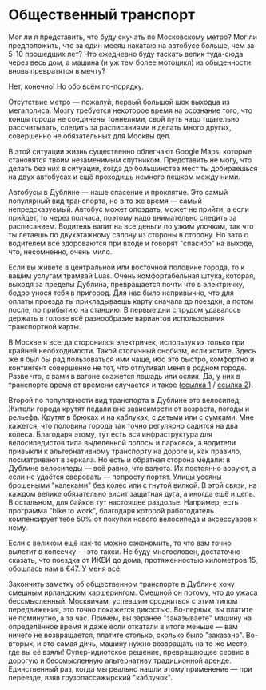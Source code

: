 # Общественный транспорт

Мог ли я представить, что буду скучать по Московскому метро? Мог ли предположить, что за один месяц накатаю на автобусе больше, чем за 5-10 прошедших лет? Что ежедневно буду таскать велик туда-сюда через весь дом, а машина (и уж тем более мотоцикл) из обыденности вновь превратятся в мечту?

Нет, конечно! Но обо всём по-порядку.

Отсутствие метро — пожалуй, первый большой шок выходца из мегаполиса. Мозгу требуется некоторое время на осознание того, что концы города не соединены тоннелями, свой путь надо тщательно рассчитывать, следить за расписаниями и делать много других, совершенно не обязательных для Москвы дел.

В этой ситуации жизнь существенно облегчают Google Maps, которые становятся твоим незаменимым спутником. Представить не могу, что делать без них в ситуации, когда до большинства мест ты добираешься на двух автобусах и ещё проходишь немного пешком между ними. 

Автобусы в Дублине — наше спасение и проклятие. Это самый популярный вид транспорта, но в то же время — самый непредсказуемый. Автобус может опоздать, может не прийти, а если прийдет, то через полчаса, поэтому надо внимательно следить за расписанием. Водитель валит на все деньги по узким улочкам, так что ты летаешь по двухэтажному салону из стороны в сторону. Но зато с водителем все здороваются при входе и говорят "спасибо" на выходе, что, несомненно, очень мило.

Если вы живете в центральной или восточной половине города, то к вашим услугам трамвай Luas. Очень комфортабельная штука, которая, выходя за пределы Дублина, превращается почти что в электричку, бодро унося тебя в пригород. Для нас было непривычно, что для оплаты проезда ты прикладываешь карту сначала до поездки, а потом после, по прибытию на станцию. В первые дни с трудом удавалось держать в голове всё разнообразие вариантов использования транспортной карты.

В Москве я всегда сторонился электричек, используя их только при крайней необходимости. Такой столичный снобизм, если хотите. Здесь же я был бы рад пользоваться ими чаще, ибо это быстро, комфортно и контингент совершенно не тот, что отпугивал меня в родном городе. Разве что, с вами в вагоне окажется лошадь или ослик. Да, у них в транспорте время от времени случается и такое ([ссылка 1](https://m0.joe.ie/wp-content/uploads/2015/09/17163557/horse-luas-1.jpg)  /  [ссылка 2](http://www.breakingnews.ie/media/images/d/DublinDonkeyPictureTwitter_large.jpg)).

Второй по популярности вид транспорта в Дублине это велосипед. Жители города крутят педали вне зависимости от возраста, погоды и рельефа. Крутят в брюках и на каблуках, с детьми или с сумками. Мне кажется, что половина города так точно регулярно садится на два колеса. Благодаря этому, тут есть вся инфраструктура для велосипедистов типа выделенной полосы и парковок, а водители привыкли к альтернативному транспорту на дороге и, как правило, посматривают в зеркала. Но есть и обратная сторона медали: в Дублине велосипеды — всё равно, что валюта. Их постоянно воруют, а если не удаётся своровать — попросту портят. Улицы усеяны брошеными "калеками" без колес или с гнутой вилкой. В этой связи, на каждом велике обязательно висит защитная дуга, а иногда ещё и цепь. В остальном, для байков тут настоящее раздолье. Например, есть программа "bike to work", благодаря которой работодатель компенсирует тебе 50% от покупки нового велосипеда и аксессуаров к нему.

Если с великом ещё как-то можно сэкономить, то что вам точно вылетит в копеечку — это такси. Не буду многословен, достаточно сказать, что поездка от ИКЕИ до дома, протяженностью километров 15, обошлась нам в €47. У меня всё.

Закончить заметку об общественном транспорте в Дублине хочу смешным ирландским каршерингом. Смешной он потому, что до ужаса бессмысленный. Москвичам, успевшим сродниться с этим типом передвижения, это точно покажется дикостью. Во-первых, вы платите не поминутно, а за час. Причём, вы заранее "заказываете" машину на определённое время и даже если откатали в итоге меньше — вам ничего не возвращается, платите столько, сколько было "заказано". Во-вторых, и это самая дичь, машину нужно возвращать на то же место, где вы её взяли! Супер-идиотское решение, превращающее сервис в дорогую и бессмысленную альтернативу традиционной аренде. Единственный раз, когда мы реально нашли этому применение — при переезде, взяв грузопассажирский "каблучок".
